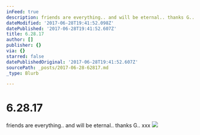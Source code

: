 ```yaml
---
inFeed: true
description: friends are everything.. and will be eternal.. thanks G.. xxx
dateModified: '2017-06-28T19:41:52.098Z'
datePublished: '2017-06-28T19:41:52.607Z'
title: 6.28.17
author: []
publisher: {}
via: {}
starred: false
datePublishedOriginal: '2017-06-28T19:41:52.607Z'
sourcePath: _posts/2017-06-28-62817.md
_type: Blurb

---
```

# 6.28.17

friends are everything.. and will be eternal.. thanks G.. xxx
![](https://the-grid-user-content.s3-us-west-2.amazonaws.com/94cae729-1eb6-44da-96eb-c792e025f5e3.jpg)